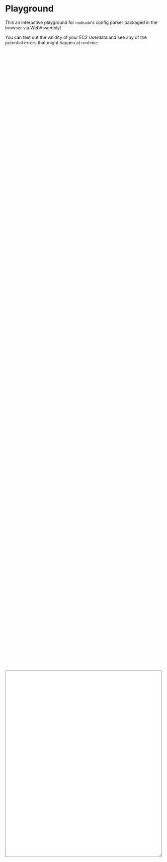 # Playground

This an interactive playground for `nodeadm`'s config parser packaged in the
browser via WebAssembly!

You can test out the validity of your EC2 Userdata and see any of the potential
errors that might happen at runtime.

<div>
    <script src="https://cdnjs.cloudflare.com/ajax/libs/ace/1.36.5/ace.min.js" integrity="sha512-NIDAOLuPuewIzUrGoK5fXxowwGDm0DFJhI5TJPyTP6MeY2hUcCSKJr54fecQTEZ8kxxEO2NBrILQSUl4qZ37FA==" crossorigin="anonymous" referrerpolicy="no-referrer"></script>
    <script src="/amazon-eks-ami/assets/javascripts/wasm_exec.js"></script>
    <body>
        <div style="display: grid; margin: auto;">
            <div id="editor" style="height:50vh"></div>
            <textarea readonly style="height:15vh" id="response"></textarea>
        </div>
    </body>
    <script>
        const editor = ace.edit("editor", {
            useWorker: false,
            theme: "ace/theme/monokai",
            mode: "ace/mode/yaml",
            showPrintMargin: false,
        });

        // a global hook established ahead of time with the target WASM binary
        function wasmLoadedHook() {
            editor.session.on("change", function(_) {
                document.getElementById("response").textContent = nodeadmCheck(editor.session.getValue())
            });
            editor.session.setValue(`
MIME-Version: 1.0
Content-Type: multipart/mixed; boundary="BOUNDARY"

--BOUNDARY
Content-Type: application/node.eks.aws

---
apiVersion: node.eks.aws/v1alpha1
kind: NodeConfig
spec:
  cluster:
    name: my-cluster
    apiServerEndpoint: https://example.com
    certificateAuthority: Y2VydGlmaWNhdGVBdXRob3JpdHk=
    cidr: 10.100.0.0/16
  kubelet:
    config:
      shutdownGracePeriod: 30s
      featureGates:
        DisableKubeletCloudCredentialProviders: true

--BOUNDARY--`.trim());
        }

        const go = new Go();
        WebAssembly.instantiateStreaming(fetch("/amazon-eks-ami/assets/wasm/nodeadm.wasm"), go.importObject).then((result) => {
            go.run(result.instance);
        });
    </script>
</div>
